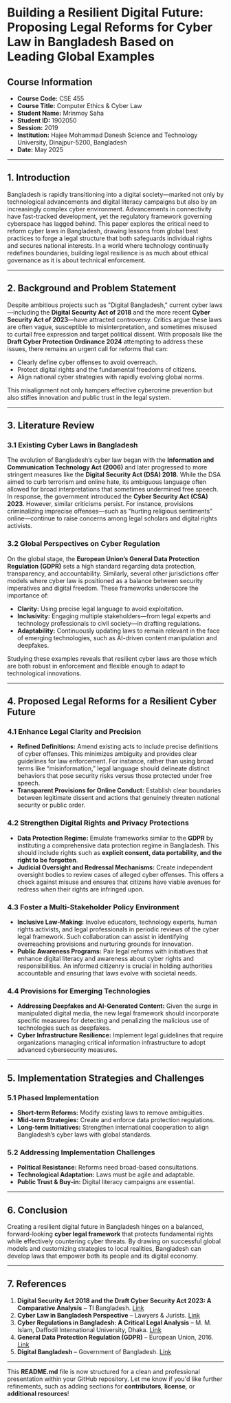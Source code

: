 # Building a Resilient Digital Future: Proposing Legal Reforms for Cyber Law in Bangladesh Based on Leading Global Examples

## Course Information
- **Course Code:** CSE 455  
- **Course Title:** Computer Ethics & Cyber Law  
- **Student Name:** Mrinmoy Saha  
- **Student ID:** 1902050  
- **Session:** 2019  
- **Institution:** Hajee Mohammad Danesh Science and Technology University, Dinajpur-5200, Bangladesh  
- **Date:** May 2025  

---

## 1. Introduction

Bangladesh is rapidly transitioning into a digital society—marked not only by technological advancements and digital literacy campaigns but also by an increasingly complex cyber environment. Advancements in connectivity have fast-tracked development, yet the regulatory framework governing cyberspace has lagged behind. This paper explores the critical need to reform cyber laws in Bangladesh, drawing lessons from global best practices to forge a legal structure that both safeguards individual rights and secures national interests. In a world where technology continually redefines boundaries, building legal resilience is as much about ethical governance as it is about technical enforcement.

---

## 2. Background and Problem Statement

Despite ambitious projects such as "Digital Bangladesh," current cyber laws—including the **Digital Security Act of 2018** and the more recent **Cyber Security Act of 2023**—have attracted controversy. Critics argue these laws are often vague, susceptible to misinterpretation, and sometimes misused to curtail free expression and target political dissent. With proposals like the **Draft Cyber Protection Ordinance 2024** attempting to address these issues, there remains an urgent call for reforms that can:

- Clearly define cyber offenses to avoid overreach.
- Protect digital rights and the fundamental freedoms of citizens.
- Align national cyber strategies with rapidly evolving global norms.

This misalignment not only hampers effective cybercrime prevention but also stifles innovation and public trust in the legal system.

---

## 3. Literature Review

### 3.1 Existing Cyber Laws in Bangladesh
The evolution of Bangladesh’s cyber law began with the **Information and Communication Technology Act (2006)** and later progressed to more stringent measures like the **Digital Security Act (DSA) 2018**. While the DSA aimed to curb terrorism and online hate, its ambiguous language often allowed for broad interpretations that sometimes undermined free speech. In response, the government introduced the **Cyber Security Act (CSA) 2023**. However, similar criticisms persist. For instance, provisions criminalizing imprecise offenses—such as "hurting religious sentiments" online—continue to raise concerns among legal scholars and digital rights activists.

### 3.2 Global Perspectives on Cyber Regulation
On the global stage, the **European Union’s General Data Protection Regulation (GDPR)** sets a high standard regarding data protection, transparency, and accountability. Similarly, several other jurisdictions offer models where cyber law is positioned as a balance between security imperatives and digital freedom. These frameworks underscore the importance of:

- **Clarity:** Using precise legal language to avoid exploitation.
- **Inclusivity:** Engaging multiple stakeholders—from legal experts and technology professionals to civil society—in drafting regulations.
- **Adaptability:** Continuously updating laws to remain relevant in the face of emerging technologies, such as AI-driven content manipulation and deepfakes.

Studying these examples reveals that resilient cyber laws are those which are both robust in enforcement and flexible enough to adapt to technological innovations.

---

## 4. Proposed Legal Reforms for a Resilient Cyber Future

### 4.1 Enhance Legal Clarity and Precision

- **Refined Definitions:** Amend existing acts to include precise definitions of cyber offenses. This minimizes ambiguity and provides clear guidelines for law enforcement. For instance, rather than using broad terms like “misinformation,” legal language should delineate distinct behaviors that pose security risks versus those protected under free speech.
- **Transparent Provisions for Online Conduct:** Establish clear boundaries between legitimate dissent and actions that genuinely threaten national security or public order.

### 4.2 Strengthen Digital Rights and Privacy Protections

- **Data Protection Regime:** Emulate frameworks similar to the **GDPR** by instituting a comprehensive data protection regime in Bangladesh. This should include rights such as **explicit consent, data portability, and the right to be forgotten**.
- **Judicial Oversight and Redressal Mechanisms:** Create independent oversight bodies to review cases of alleged cyber offenses. This offers a check against misuse and ensures that citizens have viable avenues for redress when their rights are infringed upon.

### 4.3 Foster a Multi-Stakeholder Policy Environment

- **Inclusive Law-Making:** Involve educators, technology experts, human rights activists, and legal professionals in periodic reviews of the cyber legal framework. Such collaboration can assist in identifying overreaching provisions and nurturing grounds for innovation.
- **Public Awareness Programs:** Pair legal reforms with initiatives that enhance digital literacy and awareness about cyber rights and responsibilities. An informed citizenry is crucial in holding authorities accountable and ensuring that laws evolve with societal needs.

### 4.4 Provisions for Emerging Technologies

- **Addressing Deepfakes and AI-Generated Content:** Given the surge in manipulated digital media, the new legal framework should incorporate specific measures for detecting and penalizing the malicious use of technologies such as deepfakes.
- **Cyber Infrastructure Resilience:** Implement legal guidelines that require organizations managing critical information infrastructure to adopt advanced cybersecurity measures.

---

## 5. Implementation Strategies and Challenges

### 5.1 Phased Implementation
- **Short-term Reforms:** Modify existing laws to remove ambiguities.
- **Mid-term Strategies:** Create and enforce data protection regulations.
- **Long-term Initiatives:** Strengthen international cooperation to align Bangladesh’s cyber laws with global standards.

### 5.2 Addressing Implementation Challenges
- **Political Resistance:** Reforms need broad-based consultations.
- **Technological Adaptation:** Laws must be agile and adaptable.
- **Public Trust & Buy-in:** Digital literacy campaigns are essential.

---

## 6. Conclusion

Creating a resilient digital future in Bangladesh hinges on a balanced, forward-looking **cyber legal framework** that protects fundamental rights while effectively countering cyber threats. By drawing on successful global models and customizing strategies to local realities, Bangladesh can develop laws that empower both its people and its digital economy.

---

## 7. References

1. **Digital Security Act 2018 and the Draft Cyber Security Act 2023: A Comparative Analysis** – TI Bangladesh. [Link](https://ti-bangladesh.org/upload/files/position-paper/2023/Presentation-on-Digital-Security-Act-2018-and-Draft-Cyber-Security-Act-2023.pdf)  
2. **Cyber Law in Bangladesh Perspective** – Lawyers & Jurists. [Link](https://www.lawyersnjurists.com/article/cyber-law-in-bangladesh-perspective/)  
3. **Cyber Regulations in Bangladesh: A Critical Legal Analysis** – M. M. Islam, Daffodil International University, Dhaka. [Link](http://dspace.daffodilvarsity.edu.bd:8080/bitstream/handle/123456789/9109/21387.pdf?sequence=1)  
4. **General Data Protection Regulation (GDPR)** – European Union, 2016. [Link](https://eur-lex.europa.eu/eli/reg/2016/679/oj)  
5. **Digital Bangladesh** – Government of Bangladesh. [Link](https://digitalbangladesh.gov.bd/)  

---

This **README.md** file is now structured for a clean and professional presentation within your GitHub repository. Let me know if you'd like further refinements, such as adding sections for **contributors**, **license**, or **additional resources**!
